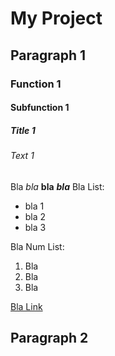 # My Project
## Paragraph 1 
### Function 1
#### Subfunction 1
##### Title 1
###### Text 1
Bla *bla* **bla** ***bla***
Bla List:
- bla 1
- bla 2
- bla 3

Bla Num List:
1. Bla
2. Bla
3. Bla

[Bla Link](Url)


## Paragraph 2
